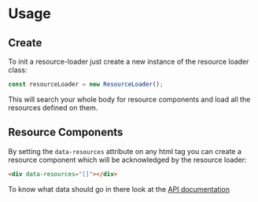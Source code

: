 # Usage

## Create
To init a resource-loader just create a new instance of the resource loader class:
```javascript
const resourceLoader = new ResourceLoader();
```

This will search your whole body for resource components and load all the resources defined on them.

## Resource Components
By setting the `data-resources` attribute on any html tag you can create a resource component which will be acknowledged by the resource loader:
```html
<div data-resources="[]"></div>
```

To know what data should go in there look at the [API documentation](./api.md)
